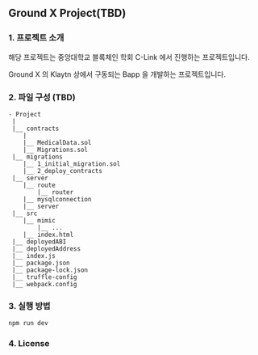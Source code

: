 ## Ground X Project(TBD)

### 1. 프로젝트 소개

해당 프로젝트는 중앙대학교 블록체인 학회 C-Link 에서 진행하는 프로젝트입니다. </p>
Ground X 의 Klaytn 상에서 구동되는 Bapp 을 개발하는 프로젝트입니다. </p>


### 2. 파일 구성 (TBD)

    - Project
     |
     |__ contracts
        |
        |__ MedicalData.sol
        |__ Migrations.sol
     |__ migrations
        |__ 1_initial_migration.sol
        |__ 2_deploy_contracts
     |__ server
        |__ route
            |__ router
        |__ mysqlconnection
        |__ server
     |__ src
        |__ mimic
            |__ ...
        |__ index.html
     |__ deployedABI
     |__ deployedAddress
     |__ index.js
     |__ package.json
     |__ package-lock.json
     |__ truffle-config
     |__ webpack.config

### 3. 실행 방법 

    npm run dev


### 4. License
